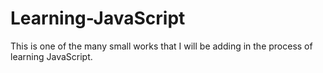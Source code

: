 # Learning-JavaScript
This is one of the many small works that I will be adding in the process of learning JavaScript.
